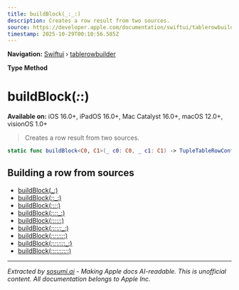 ```yaml
---
title: buildBlock(_:_:)
description: Creates a row result from two sources.
source: https://developer.apple.com/documentation/swiftui/tablerowbuilder/buildblock(_:_:)
timestamp: 2025-10-29T00:10:56.585Z
---
```


**Navigation:** [Swiftui](/documentation/swiftui) › [tablerowbuilder](/documentation/swiftui/tablerowbuilder)

**Type Method**

# buildBlock(_:_:)

**Available on:** iOS 16.0+, iPadOS 16.0+, Mac Catalyst 16.0+, macOS 12.0+, visionOS 1.0+

> Creates a row result from two sources.

```swift
static func buildBlock<C0, C1>(_ c0: C0, _ c1: C1) -> TupleTableRowContent<Value, (C0, C1)> where Value == C0.TableRowValue, C0 : TableRowContent, C1 : TableRowContent, C0.TableRowValue == C1.TableRowValue
```

## Building a row from sources

- [buildBlock(_:)](/documentation/swiftui/tablerowbuilder/buildblock(_:))
- [buildBlock(_:_:_:)](/documentation/swiftui/tablerowbuilder/buildblock(_:_:_:))
- [buildBlock(_:_:_:_:)](/documentation/swiftui/tablerowbuilder/buildblock(_:_:_:_:))
- [buildBlock(_:_:_:_:_:)](/documentation/swiftui/tablerowbuilder/buildblock(_:_:_:_:_:))
- [buildBlock(_:_:_:_:_:_:)](/documentation/swiftui/tablerowbuilder/buildblock(_:_:_:_:_:_:))
- [buildBlock(_:_:_:_:_:_:_:)](/documentation/swiftui/tablerowbuilder/buildblock(_:_:_:_:_:_:_:))
- [buildBlock(_:_:_:_:_:_:_:_:)](/documentation/swiftui/tablerowbuilder/buildblock(_:_:_:_:_:_:_:_:))
- [buildBlock(_:_:_:_:_:_:_:_:_:)](/documentation/swiftui/tablerowbuilder/buildblock(_:_:_:_:_:_:_:_:_:))
- [buildBlock(_:_:_:_:_:_:_:_:_:_:)](/documentation/swiftui/tablerowbuilder/buildblock(_:_:_:_:_:_:_:_:_:_:))

---

*Extracted by [sosumi.ai](https://sosumi.ai) - Making Apple docs AI-readable.*
*This is unofficial content. All documentation belongs to Apple Inc.*
